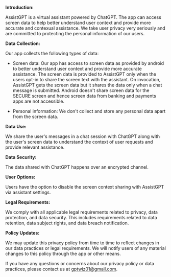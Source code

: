 **Introduction:**

AssistGPT is a virtual assistant powered by ChatGPT. The app can access screen data to help better understand user context and provide more accurate and contexual assistance. We take user privacy very seriously and are committed to protecting the personal information of our users.

**Data Collection:**

Our app collects the following types of data:

- Screen data: Our app has access to screen data as provided by android to better understand user context and provide more accurate assistance. The screen data is provided to AssistGPT only when the users opt-in to share the screen text with the assistant. On invocation, AssistGPT gets the screen data but it shares the data only when a chat message is submitted. Android doesn't share screen data for the SECURE screen and hence screen data from banking and payments apps are not accessible.

- Personal information: We don't collect and store any personal data apart from the screen data.

**Data Use:**

We share the user's messages in a chat session with ChatGPT along with the user's screen data to understand the context of user requests and provide relevant assistance.

**Data Security:**

The data shared with ChatGPT happens over an encrypted channel.

**User Options:**

Users have the option to disable the screen context sharing with AssistGPT via assistant settings.

**Legal Requirements:**

We comply with all applicable legal requirements related to privacy, data protection, and data security. This includes requirements related to data retention, data subject rights, and data breach notification.

**Policy Updates:**

We may update this privacy policy from time to time to reflect changes in our data practices or legal requirements. We will notify users of any material changes to this policy through the app or other means.

If you have any questions or concerns about our privacy policy or data practices, please contact us at gptwiz01@gmail.com.
